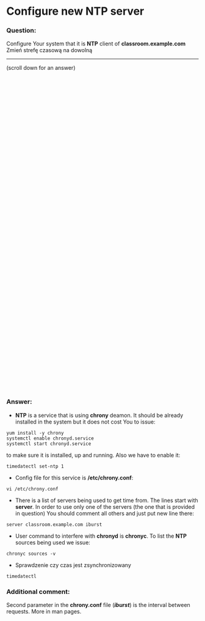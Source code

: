 # Configure new NTP server

### Question:
Configure Your system that it is **NTP** client of **classroom.example.com** 
Zmień strefę czasową na dowolną

***
(scroll down for an answer)

<br/><br/><br/><br/><br/><br/><br/><br/><br/><br/><br/><br/><br/><br/><br/><br/><br/><br/><br/><br/><br/><br/><br/><br/>
<br/><br/><br/><br/><br/><br/><br/><br/><br/><br/><br/><br/><br/><br/><br/><br/><br/><br/><br/><br/><br/><br/><br/><br/>

### Answer:

* **NTP** is a service that is using **chrony** deamon. It should be already installed in the system but it does not cost You
to issue:

```
yum install -y chrony
systemctl enable chronyd.service
systemctl start chronyd.service
```

to make sure it is installed, up and running. Also we have to enable it:

```
timedatectl set-ntp 1
```

* Config file for this service is **/etc/chrony.conf**: 

```
vi /etc/chrony.conf
```

* There is a list of servers being used to get time from. The lines start with **server**. In order to use only one of the 
servers (the one that is provided in question) You should comment all others and just put new line there: 

```
server classroom.example.com iburst
```

* User command to interfere with **chronyd** is **chronyc**. To list the **NTP** sources being used we issue:

```
chronyc sources -v
```

* Sprawdzenie czy czas jest zsynchronizowany 

```
timedatectl 
```

### Additional comment:

Second parameter in the **chrony.conf** file (***iburst***) is the interval between requests. More in man pages.
